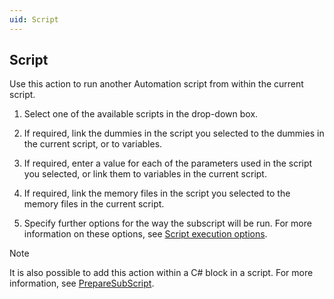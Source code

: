 ```yaml
---
uid: Script
---
```


## Script

Use this action to run another Automation script from within the current script.

1. Select one of the available scripts in the drop-down box.

2. If required, link the dummies in the script you selected to the dummies in the current script, or to variables.

3. If required, enter a value for each of the parameters used in the script you selected, or link them to variables in the current script.

4. If required, link the memory files in the script you selected to the memory files in the current script.

5. Specify further options for the way the subscript will be run. For more information on these options, see [Script execution options](Script_execution_options.md).

> [!NOTE]
> It is also possible to add this action within a C# block in a script. For more information, see [PrepareSubScript](xref:Engine_methods#preparesubscript).
>
